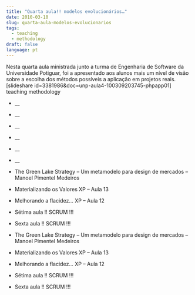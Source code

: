 ```yaml
---
title: "Quarta aula!! modelos evolucionários…"
date: 2010-03-10
slug: quarta-aula-modelos-evolucionarios
tags:
  - teaching
  - methodology
draft: false
language: pt
---
```


Nesta quarta aula ministrada junto a turma de Engenharia de Software da Universidade Potiguar, foi a apresentado aos alunos mais um nível de visão sobre a escolha dos métodos possíveis a aplicação em projetos reais.
[slideshare id=3381986&doc=unp-aula4-100309203745-phpapp01]
teaching methodology
- __
- __
- __
- __
- __
- __

- The Green Lake Strategy – Um metamodelo para design de mercados – Manoel Pimentel Medeiros
- Materializando os Valores XP – Aula 13
- Melhorando a flacidez… XP – Aula 12
- Sétima aula !! SCRUM !!!
- Sexta aula !! SCRUM !!!

- The Green Lake Strategy – Um metamodelo para design de mercados – Manoel Pimentel Medeiros
- Materializando os Valores XP – Aula 13
- Melhorando a flacidez… XP – Aula 12
- Sétima aula !! SCRUM !!!
- Sexta aula !! SCRUM !!!